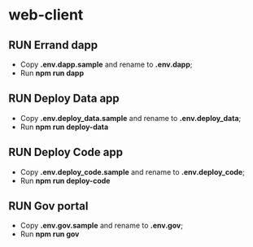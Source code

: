 # web-client


## RUN Errand dapp
* Copy **.env.dapp.sample** and rename to **.env.dapp**;
* Run **npm run dapp** 

## RUN Deploy Data app
* Copy **.env.deploy_data.sample** and rename to **.env.deploy_data**;
* Run **npm run deploy-data**

## RUN Deploy Code app
* Copy **.env.deploy_code.sample** and rename to **.env.deploy_code**;
* Run **npm run deploy-code**

## RUN Gov portal

* Copy **.env.gov.sample** and rename to **.env.gov**;
* Run **npm run gov** 
